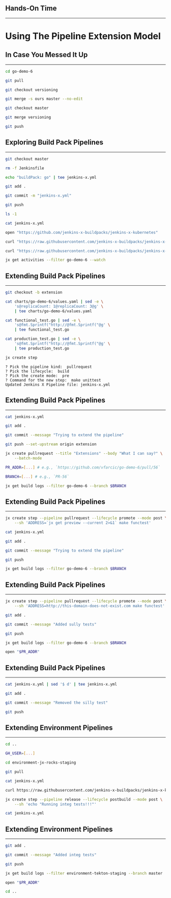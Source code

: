 ## Hands-On Time

---

# Using The Pipeline Extension Model


## In Case You Messed It Up

---

```bash
cd go-demo-6

git pull

git checkout versioning

git merge -s ours master --no-edit

git checkout master

git merge versioning

git push
```


## Exploring Build Pack Pipelines

---

```bash
git checkout master

rm -f Jenkinsfile

echo "buildPack: go" | tee jenkins-x.yml

git add .

git commit -m "jenkins-x.yml"

git push

ls -1

cat jenkins-x.yml

open "https://github.com/jenkins-x-buildpacks/jenkins-x-kubernetes"

curl "https://raw.githubusercontent.com/jenkins-x-buildpacks/jenkins-x-kubernetes/master/packs/go/pipeline.yaml"

curl "https://raw.githubusercontent.com/jenkins-x-buildpacks/jenkins-x-classic/master/packs/go/pipeline.yaml"

jx get activities --filter go-demo-6 --watch
```


## Extending Build Pack Pipelines

---

```bash
git checkout -b extension

cat charts/go-demo-6/values.yaml | sed -e \
    's@replicaCount: 1@replicaCount: 3@g' \
    | tee charts/go-demo-6/values.yaml

cat functional_test.go | sed -e \
    's@fmt.Sprintf("http://@fmt.Sprintf("@g' \
    | tee functional_test.go

cat production_test.go | sed -e \
    's@fmt.Sprintf("http://@fmt.Sprintf("@g' \
    | tee production_test.go

jx create step
```

```
? Pick the pipeline kind:  pullrequest
? Pick the lifecycle:  build
? Pick the create mode:  pre
? Command for the new step:  make unittest
Updated Jenkins X Pipeline file: jenkins-x.yml
```


## Extending Build Pack Pipelines

---

```bash
cat jenkins-x.yml

git add .

git commit --message "Trying to extend the pipeline"

git push --set-upstream origin extension

jx create pullrequest --title "Extensions" --body "What I can say?" \
    --batch-mode

PR_ADDR=[...] # e.g., `https://github.com/vfarcic/go-demo-6/pull/56`

BRANCH=[...] # e.g., `PR-56`

jx get build logs --filter go-demo-6 --branch $BRANCH
```


## Extending Build Pack Pipelines

---

```bash
jx create step --pipeline pullrequest --lifecycle promote --mode post \
    --sh 'ADDRESS=`jx get preview --current 2>&1` make functest'

cat jenkins-x.yml

git add .

git commit --message "Trying to extend the pipeline"

git push

jx get build logs --filter go-demo-6 --branch $BRANCH
```


## Extending Build Pack Pipelines

---

```bash
jx create step --pipeline pullrequest --lifecycle promote --mode post \
    --sh 'ADDRESS=http://this-domain-does-not-exist.com make functest'

git add .

git commit --message "Added sully tests"

git push

jx get build logs --filter go-demo-6 --branch $BRANCH

open "$PR_ADDR"
```


## Extending Build Pack Pipelines

---

```bash
cat jenkins-x.yml | sed '$ d' | tee jenkins-x.yml

git add .

git commit --message "Removed the silly test"

git push
```


## Extending Environment Pipelines

---

```bash
cd ..

GH_USER=[...]

cd environment-jx-rocks-staging

git pull

cat jenkins-x.yml

curl https://raw.githubusercontent.com/jenkins-x-buildpacks/jenkins-x-kubernetes/master/packs/environment/pipeline.yaml

jx create step --pipeline release --lifecycle postbuild --mode post \
    --sh 'echo "Running integ tests!!!"'

cat jenkins-x.yml
```


## Extending Environment Pipelines

---

```bash
git add .

git commit --message "Added integ tests"

git push

jx get build logs --filter environment-tekton-staging --branch master

open "$PR_ADDR"

cd ..
```
